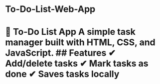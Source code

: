 # To-Do-List-Web-App
# 📝 To-Do List App   A simple task manager built with HTML, CSS, and JavaScript.    ## Features   ✔ Add/delete tasks   ✔ Mark tasks as done   ✔ Saves tasks locally   
